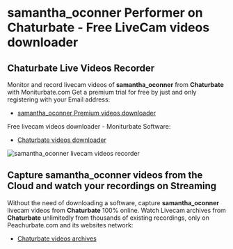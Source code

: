 # samantha_oconner Performer on Chaturbate - Free LiveCam videos downloader

## Chaturbate Live Videos Recorder

Monitor and record livecam videos of **samantha_oconner** from **Chaturbate** with Moniturbate.com
Get a premium trial for free by just and only registering with your Email address:
* [samantha_oconner Premium videos downloader](https://moniturbate.com/request-demo-licence-key.html)

Free livecam videos downloader - Moniturbate Software:
* [Chaturbate videos downloader](https://moniturbate.com/moniturbate-download-software.html)

![samantha_oconner livecam videos recorder](https://peachurnet.com/templates/moniturbate-software.png)


## Capture samantha_oconner videos from the Cloud and watch your recordings on Streaming

Without the need of downloading a software, capture **samantha_oconner** livecam videos from **Chaturbate** 100% online.
Watch Livecam archives from **Chaturbate** unlimitedly from thousands of existing recordings, only on Peachurbate.com and its websites network:
* [Chaturbate videos archives](https://peachurnet.com/)